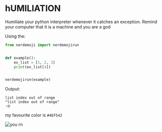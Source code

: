 # hUMILIATION

Humiliate your python interpreter whenever it catches an exception. Remind your computer that it is 
a machine and you are a god


Using the:
```py
from nerdemoji import nerdemojirun


def example():
    ex_list = [1, 2, 3]
    print(ex_list[4])


nerdemojirun(example)
```

Output:
```
list index out of range
"list index out of range"
-🤓
```

my favourite color is `#4EF542`


![you rn](https://c.tenor.com/DuThn51FjPcAAAAC/nerd-emoji-nerd.gif)
